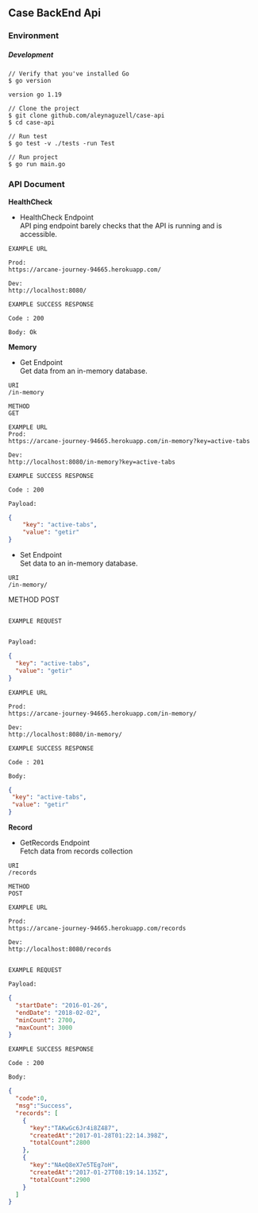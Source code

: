 ## Case BackEnd Api

### Environment

##### Development
```
// Verify that you've installed Go
$ go version

version go 1.19

// Clone the project
$ git clone github.com/aleynaguzell/case-api
$ cd case-api

// Run test
$ go test -v ./tests -run Test

// Run project
$ go run main.go
```
### API Document



**HealthCheck**

- HealthCheck Endpoint  
  API ping endpoint barely checks that the API is running and is accessible.

```
EXAMPLE URL

Prod:
https://arcane-journey-94665.herokuapp.com/

Dev:
http://localhost:8080/
```
```
EXAMPLE SUCCESS RESPONSE

Code : 200

Body: Ok 
```

**Memory**

- Get Endpoint  
  Get data from an in-memory database.

```
URI
/in-memory
```
```
METHOD
GET
```
```
EXAMPLE URL
Prod:
https://arcane-journey-94665.herokuapp.com/in-memory?key=active-tabs

Dev:
http://localhost:8080/in-memory?key=active-tabs

```
```
EXAMPLE SUCCESS RESPONSE

Code : 200

Payload:
 ```
```json       
{
    "key": "active-tabs",
    "value": "getir"
}
```


- Set Endpoint  
  Set data to an in-memory database.

```
URI
/in-memory/
```
METHOD
POST
```

EXAMPLE REQUEST


Payload:
```
```json
{
  "key": "active-tabs",
  "value": "getir"
}
```
```
EXAMPLE URL

Prod:
https://arcane-journey-94665.herokuapp.com/in-memory/

Dev:
http://localhost:8080/in-memory/
```
```
EXAMPLE SUCCESS RESPONSE

Code : 201

Body:
```
 ```json       
{
  "key": "active-tabs",
  "value": "getir"
}
```


**Record**

- GetRecords Endpoint  
  Fetch data from records collection
```
URI
/records

METHOD
POST

EXAMPLE URL

Prod:
https://arcane-journey-94665.herokuapp.com/records

Dev:
http://localhost:8080/records


EXAMPLE REQUEST 

Payload:
```
```json
{
  "startDate": "2016-01-26",
  "endDate": "2018-02-02",
  "minCount": 2700,
  "maxCount": 3000
}

```
```
EXAMPLE SUCCESS RESPONSE

Code : 200

Body:
```
```json
{
  "code":0,
  "msg":"Success",
  "records": [
    {
      "key":"TAKwGc6Jr4i8Z487",
      "createdAt":"2017-01-28T01:22:14.398Z",
      "totalCount":2800
    },
    {
      "key":"NAeQ8eX7e5TEg7oH",
      "createdAt":"2017-01-27T08:19:14.135Z",
      "totalCount":2900
    }
  ]
}
```


